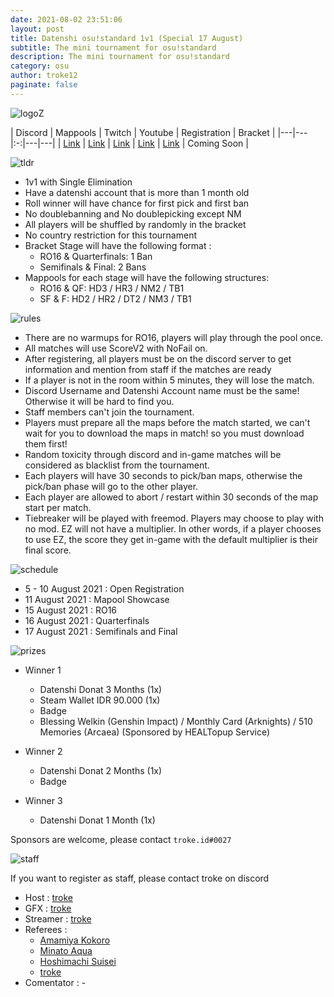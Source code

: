```yaml
---
date: 2021-08-02 23:51:06
layout: post
title: Datenshi osu!standard 1v1 (Special 17 August)
subtitle: The mini tournament for osu!standard
description: The mini tournament for osu!standard
category: osu
author: troke12
paginate: false
---
```

![logoZ](https://cdn.discordapp.com/attachments/870876065550204958/871925331290906664/osumini.png)

| Discord | Mappools | Twitch | Youtube | Registration | Bracket |
|---|---|:-:|---|---|
| [Link](https://datenshi.pw/discord)  | [Link](https://docs.google.com/spreadsheets/d/1yahybpydOLcO7pAqcCLW_IVetOw_IG8sT0yYcqTImFo/edit?usp=sharing)  | [Link](https://twitch.tv/trokearts) | [Link](https://www.youtube.com/channel/UCKwyGpWAD17sVpKwlRDhisw) | [Link](https://forms.gle/qMxrWGBNt8moTaYm8) | Coming Soon |

![tldr](https://cdn.discordapp.com/attachments/870876065550204958/871781929706487858/TLDR.png)

- 1v1 with Single Elimination
- Have a datenshi account that is more than 1 month old
- Roll winner will have chance for first pick and first ban
- No doublebanning and No doublepicking except NM
- All players will be shuffled by randomly in the bracket
- No country restriction for this tournament
- Bracket Stage will have the following format : 
   - RO16 & Quarterfinals: 1 Ban
   - Semifinals & Final: 2 Bans
- Mappools for each stage will have the following structures:
   - RO16 & QF: HD3 / HR3 / NM2 / TB1
   - SF & F: HD2 / HR2 / DT2 / NM3 / TB1

![rules](https://cdn.discordapp.com/attachments/870876065550204958/871781927831617546/RULES.png)

- There are no warmups for RO16, players will play through the pool once.
- All matches will use ScoreV2 with NoFail on.
- After registering, all players must be on the discord server to get information and mention from staff if the matches are ready
- If a player is not in the room within 5 minutes, they will lose the match.
- Discord Username and Datenshi Account name must be the same! Otherwise it will be hard to find you.
- Staff members can't join the tournament.
- Players must prepare all the maps before the match started, we can't wait for you to download the maps in match! so you must download them first!
- Random toxicity through discord and in-game matches will be considered as blacklist from the tournament.
- Each players will have 30 seconds to pick/ban maps, otherwise the pick/ban phase will go to the other player.
- Each player are allowed to abort / restart within 30 seconds of the map start per match.
- Tiebreaker will be played with freemod. Players may choose to play with no mod. EZ will not have a multiplier. In other words, if a player chooses to use EZ, the score they get in-game with the default multiplier is their final score.

![schedule](https://cdn.discordapp.com/attachments/870876065550204958/871781933045145640/SCHEDULE.png)


- 5 - 10 August 2021 : Open Registration
- 11 August 2021 : Mapool Showcase
- 15 August 2021 : RO16
- 16 August 2021 : Quarterfinals
- 17 August 2021 : Semifinals and Final

![prizes](https://cdn.discordapp.com/attachments/870876065550204958/871781930704699453/PRIZES.png)

- Winner 1
  - Datenshi Donat 3 Months (1x)
  - Steam Wallet IDR 90.000 (1x)
  - Badge
  - Blessing Welkin (Genshin Impact) / Monthly Card (Arknights) / 510 Memories (Arcaea) (Sponsored by HEALTopup Service)

- Winner 2
  - Datenshi Donat 2 Months (1x)
  - Badge
- Winner 3
  - Datenshi Donat 1 Month (1x)

Sponsors are welcome, please contact `troke.id#0027`

![staff](https://cdn.discordapp.com/attachments/870876065550204958/871781935440080937/STAFF.png)

If you want to register as staff, please contact troke on discord

- Host : [troke](https://osu.datenshi.pw/u/2)
- GFX : [troke](https://osu.datenshi.pw/u/2)
- Streamer : [troke](https://osu.datenshi.pw/u/2)
- Referees :
  - [Amamiya Kokoro](https://osu.datenshi.pw/u/305)
  - [Minato Aqua](https://osu.datenshi.pw/u/60)
  - [Hoshimachi Suisei](https://osu.datenshi.pw/u/71?mode=0)
  - [troke](https://osu.datenshi.pw/u/2)
- Comentator : -
